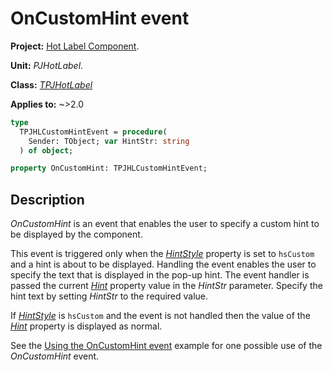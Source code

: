 # OnCustomHint event

**Project:** [Hot Label Component](../API.md).

**Unit:** _PJHotLabel_.

**Class:** _[TPJHotLabel](../API/TPJHotLabel.md)_

**Applies to:** ~>2.0

```pascal
type
  TPJHLCustomHintEvent = procedure(
    Sender: TObject; var HintStr: string
  ) of object;

property OnCustomHint: TPJHLCustomHintEvent;
```

## Description

_OnCustomHint_ is an event that enables the user to specify a custom hint to be displayed by the component.

This event is triggered only when the _[HintStyle](../API/TPJHotLabel-HintStyle.md)_ property is set to `hsCustom` and a hint is about to be displayed. Handling the event enables the user to specify the text that is displayed in the pop-up hint. The event handler is passed the current _[Hint](../API/TPJHotLabel-Hint.md)_ property value in the _HintStr_ parameter. Specify the hint text by setting _HintStr_ to the required value.

If _[HintStyle](../API/TPJHotLabel-HintStyle.md)_ is `hsCustom` and the event is not handled then the value of the _[Hint](../API/TPJHotLabel-Hint.md)_ property is displayed as normal.

See the [Using the OnCustomHint event](../Examples/Example2.md) example for one possible use of the _OnCustomHint_ event.
